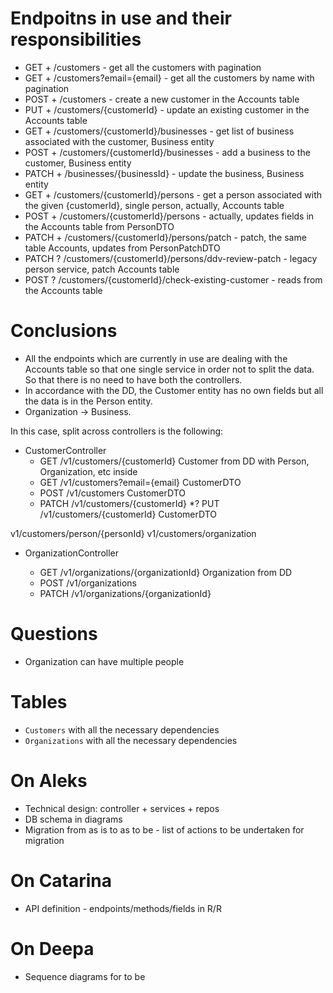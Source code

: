 # Endpoitns in use and their responsibilities

* GET   +   /customers - get all the customers with pagination
* GET   +   /customers?email={email} - get all the customers by name with pagination
* POST  +   /customers - create a new customer in the Accounts table
* PUT   +   /customers/{customerId} - update an existing customer in the Accounts table
* GET   +   /customers/{customerId}/businesses - get list of business associated with the customer, Business entity
* POST  +   /customers/{customerId}/businesses - add a business to the customer, Business entity
* PATCH +   /businesses/{businessId} - update the business, Business entity
* GET   +   /customers/{customerId}/persons - get a person associated with the given {customerId}, single person, actually, Accounts table
* POST  +   /customers/{customerId}/persons - actually, updates fields in the Accounts table from PersonDTO
* PATCH +   /customers/{customerId}/persons/patch - patch, the same table Accounts, updates from PersonPatchDTO
* PATCH ?   /customers/{customerId}/persons/ddv-review-patch - legacy person service, patch Accounts table
* POST  ?   /customers/{customerId}/check-existing-customer - reads from the Accounts table

# Conclusions

* All the endpoints which are currently in use are dealing with the Accounts table so that one single service in order not to split the data. So that there is no need to have both the controllers. 
* In accordance with the DD, the Customer entity has no own fields but all the data is in the Person entity.
* Organization -> Business. 

In this case, split across controllers is the following: 

* CustomerController
    * GET       /v1/customers/{customerId}          Customer from DD with Person, Organization, etc inside
    * GET       /v1/customers?email={email}       CustomerDTO
    * POST      /v1/customers                   CustomerDTO
    * PATCH     /v1/customers/{customerId} 
    *? PUT      /v1/customers/{customerId}      CustomerDTO

v1/customers/person/{personId}
v1/customers/organization

* OrganizationController

    * GET       /v1/organizations/{organizationId}  Organization from DD
    * POST      /v1/organizations
    * PATCH     /v1/organizations/{organizationId}

# Questions

* Organization can have multiple people

# Tables

* `Customers` with all the necessary dependencies
* `Organizations` with all the necessary dependencies

# On Aleks

* Technical design: controller + services + repos
* DB schema in diagrams
* Migration from as is to as to be - list of actions to be undertaken for migration

# On Catarina

* API definition - endpoints/methods/fields in R/R

# On Deepa

* Sequence diagrams for to be